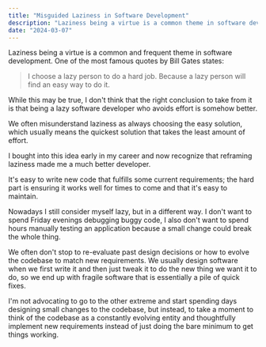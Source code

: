 ```yaml
---
title: "Misguided Laziness in Software Development"
description: "Laziness being a virtue is a common theme in software development. I think it's misguided."
date: "2024-03-07"
---
```


Laziness being a virtue is a common and frequent theme in software development. One of the most famous quotes by Bill Gates states:

> I choose a lazy person to do a hard job. Because a lazy person will find an easy way to do it.

While this may be true, I don't think that the right conclusion to take from it is that being a lazy software developer who avoids effort is somehow better.

We often misunderstand laziness as always choosing the easy solution, which usually means the quickest solution that takes the least amount of effort.

I bought into this idea early in my career and now recognize that reframing laziness made me a much better developer.

It's easy to write new code that fulfills some current requirements; the hard part is ensuring it works well for times to come and that it's easy to maintain.

Nowadays I still consider myself lazy, but in a different way. I don't want to spend Friday evenings debugging buggy code, I also don't want to spend hours manually testing an application because a small change could break the whole thing.

We often don't stop to re-evaluate past design decisions or how to evolve the codebase to match new requirements. We usually design software when we first write it and then just tweak it to do the new thing we want it to do, so we end up with fragile software that is essentially a pile of quick fixes.

I'm not advocating to go to the other extreme and start spending days designing small changes to the codebase, but instead, to take a moment to think of the codebase as a constantly evolving entity and thoughtfully implement new requirements instead of just doing the bare minimum to get things working.
